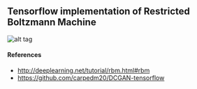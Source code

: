 ## Tensorflow implementation of Restricted Boltzmann Machine

![alt tag](http://deeplearning.net/tutorial/_images/rbm.png)

#### References
* http://deeplearning.net/tutorial/rbm.html#rbm
* https://github.com/carpedm20/DCGAN-tensorflow

